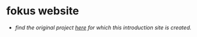 # fokus website
- *find the original project <a href="https://github.com/pg07codes/fokus">here</a> for which this introduction site is created.*